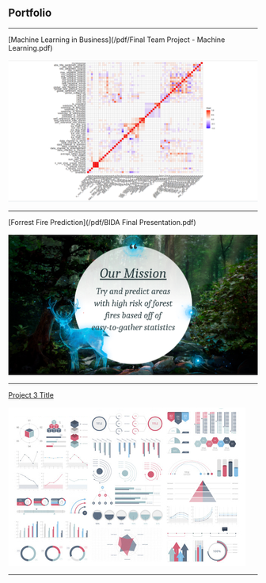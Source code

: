 ## Portfolio

---

[Machine Learning in Business](/pdf/Final Team Project - Machine Learning.pdf)
<br><br>
<img src="images/mlgraph.png?raw=true"/>

---
[Forrest Fire Prediction](/pdf/BIDA Final Presentation.pdf)
<br><br>
<img src="images/Screenshot 2023-08-05 130550.png?raw=true"/>

---
[Project 3 Title](http://example.com/)
<br><br>
<img src="images/dummy_thumbnail.jpg?raw=true"/>

---
